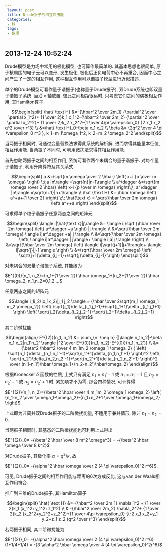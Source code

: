 ```yaml
---
 layout: post
 title: Drude振子的相互作用能
 categories: 
 - 科
 tags:
 - 数理
---
```


## 2013-12-24 10:52:24

Drude模型是力场中常用的极化模型, 也可算作最简单的. 其基本思想也很简单, 原子核周围的电子云可以变形, 发生极化, 极化后正负电荷中心不再重合, 因而中心之间产生了一定的相互作用, 这种相互作用可以谐振子模型进行近似描述.

单个的Drude模型可看作量子谐振子(也称量子Drude振子), 双Drude系统也即双量子谐振子系统. 当沿 $x$ 轴放置, 彼此之间相距很远时, 只考虑它们之间的偶极相互作用, 其Hamilton算子

$$\begin{split}
\hat{ \text H} &=-{\hbar^2 \over 2m_1} {\partial^2 \over \partial x_1^2}+ {1 \over 2}k_1 x_1^2-{\hbar^2 \over 2m_2} {\partial^2 \over \partial x_2^2}+ {1 \over 2}k_2 x_2^2-{1 \over 4\pi \varepsilon_0} {2 x_1 x_2 q^2 \over r^3} \\
&=\hat{ \text H}_0-\beta x_1 x_2 \\
\beta &= {2q^2 \over 4 \pi \varepsilon_0 r^3 }, k_1=m_1\omega_1^2, k_2=m_2 \omega_2^2
\end{split}$$

当两振子相同时, 可通过变量替换法求得此系统的解析解, 进而求得其能量本征值, 相互作用能. 当两振子不同时, 可利用微扰法求得其相互作用能.

首先忽略两振子之间的相互作用, 系统可看作两个未耦合的量子谐振子. 对每个量子谐振子, 利用升降算符及其关系式

$$\begin{split}
a &=\sqrt{m \omega \over 2 \hbar} \left( x+i {p \over m \omega} \right) \;\;a |n\rangle =\sqrt{n}|n-1\rangle \\
a^\dagger &=\sqrt{m \omega \over 2 \hbar} \left( x-i {p \over m \omega} \right)\;\; a^\dagger |n\rangle =\sqrt{n+1}|n+1\rangle \\
\hat {\text H} &= \hbar \omega \left( a^+a+{1 \over 2} \right) \;\; \hat{\text x} = \sqrt{\hbar \over 2m \omega} \left( a^++a \right)
\end{split}$$

可求得单个粒子谐振子任意两态之间的矩阵元

$$\begin{split}
\langle i|\hat{\text x}|j\rangle &= \langle i|\sqrt {\hbar \over 2m \omega} \left( a^\dagger +a \right) |j \rangle \\
&=\sqrt{\hbar \over 2m \omega} \langle i|a^\dagger +a| j \rangle \\
&=\sqrt{\hbar \over 2m \omega} \left( \langle i|a^\dagger | j\rangle+ \langle i|a|j \rangle \right) \\
&=\sqrt{\hbar \over 2m \omega} \left( \langle i|\sqrt{j+1}|j+1\rangle+ \langle i|\sqrt{j}|j-1 \rangle \right) \\
&=\sqrt{\hbar \over 2m \omega} \left( \sqrt{j+1}\delta_{i,j+1}+\sqrt{j}\delta_{i,j-1} \right)
\end{split}$$

对未耦合的双量子谐振子系统, 其能级为

$E^{(0)}(n_1, n_2)=(n_1+{1 \over 2}) \hbar \omega_1+(n_2+{1 \over 2}) \hbar \omega_2, n_1,n_2=0,1,2 ...$

任意两态之间的矩阵元

$$\langle i_1i_2\|x_1x_2\|j_1 j_2 \rangle = {\hbar \over 2\sqrt{m_1 \omega_1 m_2 \omega_2}} \left( \sqrt{j_1}\delta_{i_1,j_1-1}+\sqrt{j_1+1}\delta _{i_1,j_1+1} \right) \left( \sqrt{j_2}\delta_{i_2,j_2-1}+\sqrt{j_2+1}\delta _{i_2,j_2+1} \right)$$

其二阶微扰能

$$\begin{align}
E^{(2)}(n_1, n_2) &= \sum_{n' \neq n} {|\langle n_1n_2|-\beta x_1 x_2|n_1'n_2' \rangle |^2 \over E^{(0)}(n_1, n_2)-E^{(0)}(n_1',n_2')} \\
&= {\beta^2 \hbar^2 \over 4 m_1m_2 \omega_1 \omega_2} { \left( \sqrt{n_1'}\delta _{n_1,n_1'-1}+\sqrt{n_1'+1}\delta_{n_1,n_1'+1} \right)^2 \left( \sqrt{n_2'}\delta_{n_2,n_2'-1}+\sqrt{n_2'+1}\delta_{n_2,n_2'+1} \right)^2 \over (n_1-n_1')\hbar \omega_1+(n_2-n_2')\hbar\omega_2}
\end{align}$$

根据Kronecker $\delta$ 函数的性质, 上式只有满足 $n_1=n_1'-1$ 或 $n_1=n_1'+1$ 且 $n_2=n_2'-1$ 或 $n_2=n_2'+1$ 时, 累加项才不为零, 综合四种情况, 可计算得

$E^{(2)}(n_1, n_2)={\beta^2 \hbar \over 4 m_1m_2 \omega_1 \omega_2} \left( {n_1-n_2 \over \omega_1-\omega_2}-{n_1+n_2+1 \over \omega_1+\omega_2} \right)$

上式即为非简并双Drude振子的二阶微扰能量, 不适用于兼并情形, 除非 $n_1=n_2=0$.

当两振子相同时, 其基态的二阶微扰能也可利用上式得出

$E^{(2)}_0= -{\beta^2 \hbar \over 8 m^2 \omega^3} = -{\beta^2 \hbar \omega \over 8 k^2}$

对Drude振子, 其极化率 $\alpha=q^2/k$, 故

$E^{(2)}_0= -{\alpha^2 \hbar \omega \over 2 (4 \pi \varepsilon_0)^2 r^6}$.

可见, Drude振子之间的相互作用能与距离的6次方成反比, 这与van der Waals相互作用符合.

推广到三维的Drude振子, 其Hamilton算子

$$\begin{split} \hat{ \text H} &=-{\hbar^2 \over 2m_1} \nabla_1^2 + {1 \over 2}k_1 (x_1^2+y_1^2+z_1^2) \\
& -{\hbar^2 \over 2m_2}  \nabla_2^2+ {1 \over 2}k_2 (x_2^2+y_2^2+z_2^2)+{1 \over 4\pi \varepsilon_0} {(-2 x_1 x_2+y_1 y_2+z_1 z_2 )q^2 \over r^3} \end{split}$$

若两振子相同, 其二阶微扰能为

$E^{(2)}_0= -{\alpha^2 \hbar \omega \over 2 (4 \pi \varepsilon_0)^2 r^6}(1+1/4+1/4) = -{3 \alpha^2 \hbar \omega \over 4 (4 \pi \varepsilon_0)^2r^6}$

